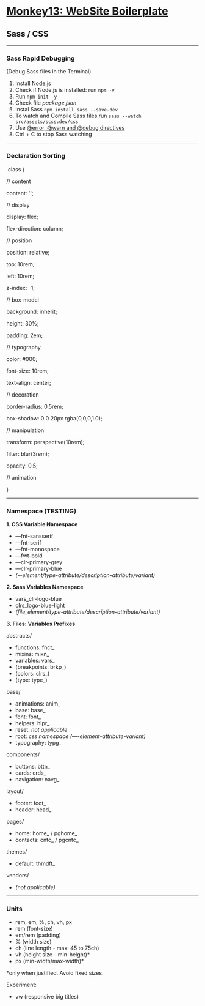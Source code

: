 # [Monkey13: WebSite Boilerplate](https://monkey13.studio)

## Sass / CSS

---

### Sass Rapid Debugging

(Debug Sass flies in the Terminal)

1. Install [Node.js](https://nodejs.org)
2. Check if Node.js is installed: run `npm -v`
3. Run `npm init -y`
4. Check file _package.json_
5. Instal Sass `npm install sass --save-dev`
6. To watch and Compile Sass files run `sass --watch src/assets/scss:dev/css`
7. Use [@error, @warn and @debug directives](https://www.sitepoint.com/using-sass-error-warn-and-debug-directives/)
8. Ctrl + C to stop Sass watching

---

### Declaration Sorting

.class {

// content

content: '';

// display

display: flex;

flex-direction: column;

// position

position: relative;

top: 10rem;

left: 10rem;

z-index: -1;

// box-model

background: inherit;

height: 30%;

padding: 2em;

// typography

color: #000;

font-size: 10rem;

text-align: center;

// decoration

border-radius: 0.5rem;

box-shadow: 0 0 20px rgba(0,0,0,1.0);

// manipulation

transform: perspective(10rem);

filter: blur(3rem);

opacity: 0.5;

// animation

}

---

### Namespace (TESTING)

**1. CSS Variable Namespace**

- —fnt-sansserif
- —fnt-serif
- —fnt-monospace
- —fwt-bold
- —clr-primary-grey
- —clr-primary-blue
- _(--element/type-attribute/description-attribute/variant)_

**2. Sass Variables Namespace**

- vars_clr-logo-blue
- clrs_logo-blue-light
- _(file_element/type-attribute/description-attribute/variant)_

**3. Files: Variables Prefixes**

abstracts/

- functions: fnct\_
- mixins: mixn\_
- variables: vars\_
- (breakpoints: brkp\_)
- (colors: clrs\_)
- (type: type\_)

base/

- animations: anim\_
- base: base\_
- font: font\_
- helpers: hlpr\_
- reset: _not applicable_
- root: _css namespace (—-element-attribute-variant)_
- typography: typg\_

components/

- buttons: bttn\_
- cards: crds\_
- navigation: navg\_

layout/

- footer: foot\_
- header: head\_

pages/

- home: home\_ / pghome\_
- contacts: cntc\_ / pgcntc\_

themes/

- default: thmdft\_

vendors/

- _(not applicable)_

---

### Units

- rem, em, %, ch, vh, px
- rem (font-size)
- em/rem (padding)
- % (width size)
- ch (line length - max: 45 to 75ch)
- vh (height size - min-height)\*
- px (min-width/max-width)\*

\*only when justified. Avoid fixed sizes.

Experiment:

- vw (responsive big titles)
